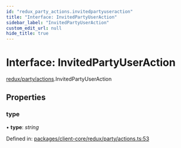```yaml
---
id: "redux_party_actions.invitedpartyuseraction"
title: "Interface: InvitedPartyUserAction"
sidebar_label: "InvitedPartyUserAction"
custom_edit_url: null
hide_title: true
---
```


# Interface: InvitedPartyUserAction

[redux/party/actions](../modules/redux_party_actions.md).InvitedPartyUserAction

## Properties

### type

• **type**: *string*

Defined in: [packages/client-core/redux/party/actions.ts:53](https://github.com/xr3ngine/xr3ngine/blob/56376a778/packages/client-core/redux/party/actions.ts#L53)

